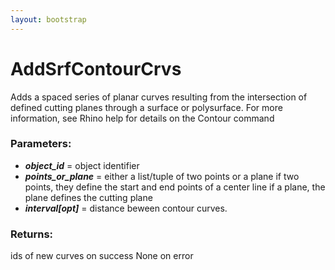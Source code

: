 ```yaml
---
layout: bootstrap
---
```


# AddSrfContourCrvs

Adds a spaced series of planar curves resulting from the intersection of
        defined cutting planes through a surface or polysurface. For more
        information, see Rhino help for details on the Contour command
          

### Parameters:

- ***object_id*** = object identifier
- ***points_or_plane*** = either a list/tuple of two points or a plane
  if two points, they define the start and end points of a center line
  if a plane, the plane defines the cutting plane
- ***interval[opt]*** = distance beween contour curves.
        

### Returns:


ids of new curves on success
None on error
        


